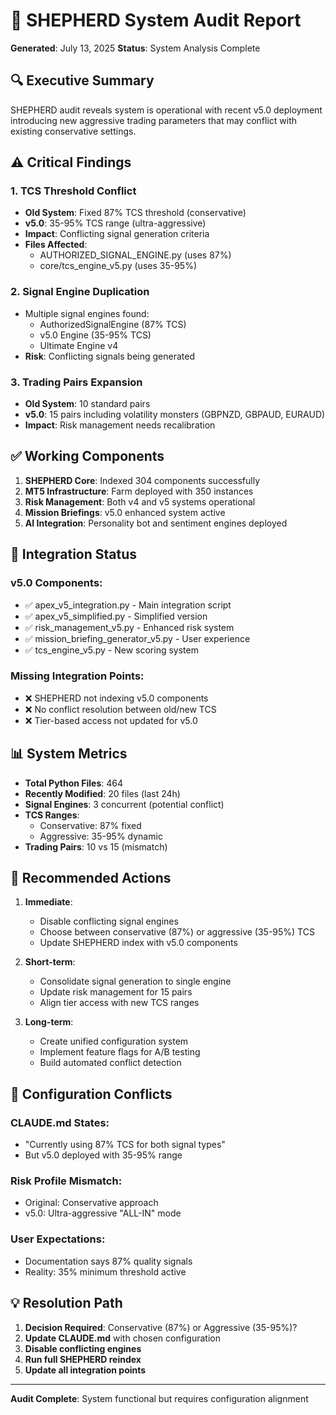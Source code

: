 # 🐑 SHEPHERD System Audit Report
**Generated**: July 13, 2025
**Status**: System Analysis Complete

## 🔍 Executive Summary

SHEPHERD audit reveals system is operational with recent v5.0 deployment introducing new aggressive trading parameters that may conflict with existing conservative settings.

## ⚠️ Critical Findings

### 1. **TCS Threshold Conflict**
- **Old System**: Fixed 87% TCS threshold (conservative)
- **v5.0**: 35-95% TCS range (ultra-aggressive)
- **Impact**: Conflicting signal generation criteria
- **Files Affected**: 
  - AUTHORIZED_SIGNAL_ENGINE.py (uses 87%)
  - core/tcs_engine_v5.py (uses 35-95%)

### 2. **Signal Engine Duplication**
- Multiple signal engines found:
  - AuthorizedSignalEngine (87% TCS)
  - v5.0 Engine (35-95% TCS)
  - Ultimate Engine v4
- **Risk**: Conflicting signals being generated

### 3. **Trading Pairs Expansion**
- **Old System**: 10 standard pairs
- **v5.0**: 15 pairs including volatility monsters (GBPNZD, GBPAUD, EURAUD)
- **Impact**: Risk management needs recalibration

## ✅ Working Components

1. **SHEPHERD Core**: Indexed 304 components successfully
2. **MT5 Infrastructure**: Farm deployed with 350 instances
3. **Risk Management**: Both v4 and v5 systems operational
4. **Mission Briefings**: v5.0 enhanced system active
5. **AI Integration**: Personality bot and sentiment engines deployed

## 🔧 Integration Status

### v5.0 Components:
- ✅ apex_v5_integration.py - Main integration script
- ✅ apex_v5_simplified.py - Simplified version
- ✅ risk_management_v5.py - Enhanced risk system
- ✅ mission_briefing_generator_v5.py - User experience
- ✅ tcs_engine_v5.py - New scoring system

### Missing Integration Points:
- ❌ SHEPHERD not indexing v5.0 components
- ❌ No conflict resolution between old/new TCS
- ❌ Tier-based access not updated for v5.0

## 📊 System Metrics

- **Total Python Files**: 464
- **Recently Modified**: 20 files (last 24h)
- **Signal Engines**: 3 concurrent (potential conflict)
- **TCS Ranges**: 
  - Conservative: 87% fixed
  - Aggressive: 35-95% dynamic
- **Trading Pairs**: 10 vs 15 (mismatch)

## 🚨 Recommended Actions

1. **Immediate**:
   - Disable conflicting signal engines
   - Choose between conservative (87%) or aggressive (35-95%) TCS
   - Update SHEPHERD index with v5.0 components

2. **Short-term**:
   - Consolidate signal generation to single engine
   - Update risk management for 15 pairs
   - Align tier access with new TCS ranges

3. **Long-term**:
   - Create unified configuration system
   - Implement feature flags for A/B testing
   - Build automated conflict detection

## 🎯 Configuration Conflicts

### CLAUDE.md States:
- "Currently using 87% TCS for both signal types"
- But v5.0 deployed with 35-95% range

### Risk Profile Mismatch:
- Original: Conservative approach
- v5.0: Ultra-aggressive "ALL-IN" mode

### User Expectations:
- Documentation says 87% quality signals
- Reality: 35% minimum threshold active

## 💡 Resolution Path

1. **Decision Required**: Conservative (87%) or Aggressive (35-95%)?
2. **Update CLAUDE.md** with chosen configuration
3. **Disable conflicting engines**
4. **Run full SHEPHERD reindex**
5. **Update all integration points**

---

**Audit Complete**: System functional but requires configuration alignment